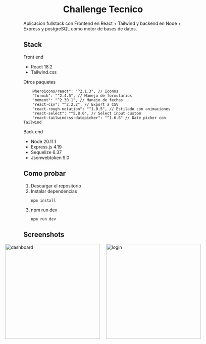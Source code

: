 # <div align="center">Challenge Tecnico</div>

Aplicacion fullstack con Frontend en React + Tailwind y backend en Node + Express y postgreSQL como motor de bases de datos.

## Stack

Front end

- React 18.2
- Tailwind.css
  
Otros paquetes

        @heroicons/react": "^2.1.3", // Iconos
		"formik": "^2.4.5", // Manejo de formularios
		"moment": "^2.30.1", // Manejo de fechas
		"react-csv": "^2.2.2", // Export a CSV
		"react-rough-notation": "^1.0.5", // Estilado con animaciones
		"react-select": "^5.8.0", // Select input custom
		"react-tailwindcss-datepicker": "^1.6.6" // Date picker con Tailwind


Back end

- Node 20.11.1
- Express.js 4.19
- Sequelize 6.37
- Jsonwebtoken 9.0


## Como probar

1. Descargar el repositorio
2. Instalar dependencias
   ```
   npm install
   ```
3. npm run dev
   ```
   npm run dev
   ```


## Screenshots
<div style="display:flex; justify-content: center"> 
<img src="https://i.ibb.co/qs38wcM/dashboard.png" alt="dashboard" border="0" width=300 style="margin-right: 20px">

<img src="https://i.ibb.co/JcCg1gM/login.png" alt="login" border="0" width=300>
</div>

